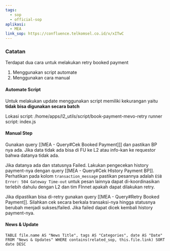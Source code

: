 ```yaml
---
tags:
  - sop
  - official-sop
aplikasi:
  - MEA
link_sop: https://confluence.telkomsel.co.id/x/xITwC
---
```

### Catatan
Terdapat dua cara untuk melakukan retry booked payment
1. Menggunakan script automate
2. Menggunakan cara manual

#### Automate Script
Untuk melakukan update menggunakan script memiliki kekurangan yaitu **tidak bisa digunakan secara batch**

Lokasi script: /home/apps/l2_utils/script/book-payment-mevo-retry
runner script: index.js

#### Manual Step
Gunakan query [[MEA - Query#Cek Booked Payment]]] dan pastikan BP nya ada. Jika data tidak ada bisa di FU ke L2 atau info-kan ke requestor bahwa datanya tidak ada.

Jika datanya ada dan statusnya Failed. Lakukan pengecekan history payment-nya dengan query [[MEA - Query#Cek HIstory Payment BP]]. Perhatikan pada kolom `transaction_message` pastikan pesannya adalah `ESB Error: 504 Gateway Time-out` untuk pesan lainnya dapat di-koordinasikan terlebih dahulu dengan L2 dan tim FInnet apakah dapat dilakukan retry.

Jika dipastikan bisa di-retry gunakan query [[MEA - Query#Retry Booked Payment]]. Silahkan cek secara berkala transaksi-nya hingga statusnya berubah menjadi sukses/failed. Jika failed dapat dicek kembali history payment-nya.

#### News & Update
```dataview
TABLE file.name AS "News Title", tags AS "Categories", date AS "Date" FROM "News & Updates" WHERE contains(related_sop, this.file.link) SORT date DESC
```

